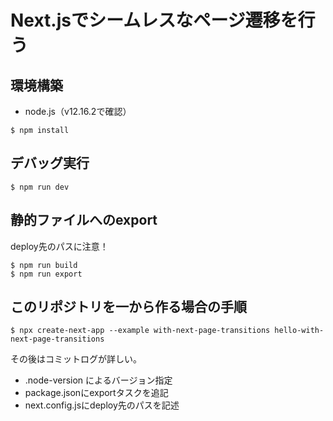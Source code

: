 # Next.jsでシームレスなページ遷移を行う



## 環境構築

+ node.js（v12.16.2で確認）

```
$ npm install
```
## デバッグ実行

```
$ npm run dev
```

## 静的ファイルへのexport

deploy先のパスに注意！
```
$ npm run build
$ npm run export
```




## このリポジトリを一から作る場合の手順
```
$ npx create-next-app --example with-next-page-transitions hello-with-next-page-transitions
```
その後はコミットログが詳しい。

+ .node-version によるバージョン指定
+ package.jsonにexportタスクを追記
+ next.config.jsにdeploy先のパスを記述


